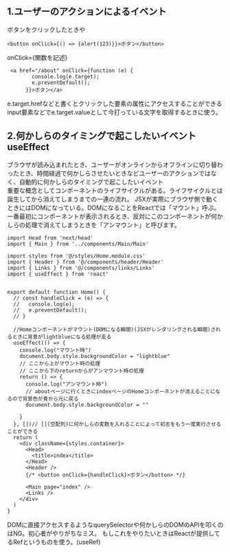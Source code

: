 ## 1.ユーザーのアクションによるイベント
ボタンをクリックしたときや
```
<button onClick={() => {alert(123)}}>ボタン</button>
```
onClick={関数を記述}

```
 <a href="/about" onClick={function (e) {
        console.log(e.target);
        e.preventDefault();
      }}>ボタン</a>
```
e.target.hrefなどと書くとクリックした要素の属性にアクセスすることができる
input要素などでe.target.valueとして今打っている文字を取得するときに使う。

## 2.何かしらのタイミングで起こしたいイベント　useEffect
ブラウザが読み込まれたとき、ユーザーがオンラインからオフラインに切り替わったとき、時間経過で何かしらさせたいときなどユーザーのアクションではなく、自動的に何かしらのタイミングで起こしたいイベント<br>
重要な概念としてコンポーネントのライフサイクルがある。ライフサイクルとは誕生してから消えてしまうまでの一連の流れ。
JSXが実際にブラウザ側で動くときにはDOMになっている。DOMになることをReactでは「マウント」呼ぶ。一番最初にコンポーネントが表示されるとき、反対にこのコンポーネントが何かしらの処理で消えてしまうときを「アンマウント」と呼びます。

```
import Head from 'next/head'
import { Main } from '../components/Main/Main'

import styles from '@/styles/Home.module.css'
import { Header } from '@/components/header/Header'
import { Links } from '@/components/links/Links'
import { useEffect } from 'react'


export default function Home() {
  // const handleClick = (e) => {
  //   console.log(e);
  //   e.preventDefault();
  // }

  //Homeコンポーネントがマウント(DOMになる瞬間)(JSXがレンダリングされる瞬間)されるときに背景がlightblueになる処理が走る
  useEffect(() => {
    console.log("マウント時")
    document.body.style.backgroundColor = "lightblue"
    // ここから上がマウント時の処理
    // ここから下のreturnからがアンマウント時の処理
    return () => {
      console.log("アンマウント時")
      // aboutページに行くときにindexページのHomeコンポーネントが消えることになるので背景色が青から元に戻る
      document.body.style.backgroundColor = ""

    }
  }, [])// [](空配列)に何かしらの変数を入れることによって初志をもう一度実行させることができる
  return (
    <div className={styles.container}>
      <Head>
        <title>index</title>
      </Head>
      <Header />
      {/* <button onClick={handleClick}>ボタン</button> */}

      <Main page="index" />
      <Links />
    </div>
  )
}

```
DOMに直接アクセスするようなquerySelectorや何かしらのDOMのAPIを叩くのはNG。初心者がやりがちなミス。
もしこれをやりたいときはReactが提供してるRefというものを使う。(useRef)
